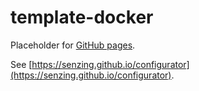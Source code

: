 # template-docker

Placeholder for [GitHub pages](https://pages.github.com/).

See [https://senzing.github.io/configurator](https://senzing.github.io/configurator).
